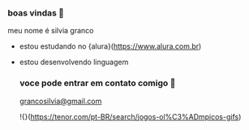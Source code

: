 ### boas vindas 💙

meu nome é silvia granco

- estou estudando no {alura}(https://www.alura.com.br)
- estou desenvolvendo linguagem

  ### voce pode entrar em contato comigo 📧
  
  grancosilvia@gmail.com


  !{}(https://tenor.com/pt-BR/search/jogos-ol%C3%ADmpicos-gifs)
  
